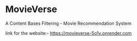 # MovieVerse
A Content Bases Filtering - Movie Recommendation System

link for the website:- https://movieverse-5o1y.onrender.com

